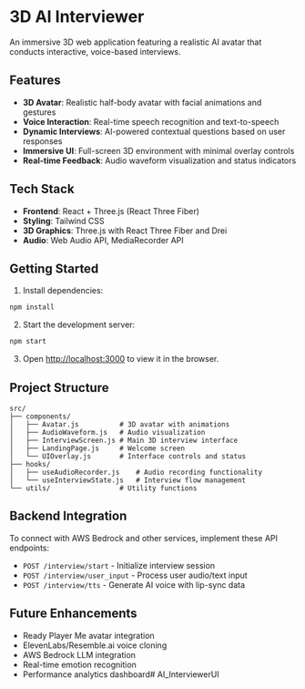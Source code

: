 # 3D AI Interviewer

An immersive 3D web application featuring a realistic AI avatar that conducts interactive, voice-based interviews.

## Features

- **3D Avatar**: Realistic half-body avatar with facial animations and gestures
- **Voice Interaction**: Real-time speech recognition and text-to-speech
- **Dynamic Interviews**: AI-powered contextual questions based on user responses
- **Immersive UI**: Full-screen 3D environment with minimal overlay controls
- **Real-time Feedback**: Audio waveform visualization and status indicators

## Tech Stack

- **Frontend**: React + Three.js (React Three Fiber)
- **Styling**: Tailwind CSS
- **3D Graphics**: Three.js with React Three Fiber and Drei
- **Audio**: Web Audio API, MediaRecorder API

## Getting Started

1. Install dependencies:
```bash
npm install
```

2. Start the development server:
```bash
npm start
```

3. Open [http://localhost:3000](http://localhost:3000) to view it in the browser.

## Project Structure

```
src/
├── components/
│   ├── Avatar.js          # 3D avatar with animations
│   ├── AudioWaveform.js   # Audio visualization
│   ├── InterviewScreen.js # Main 3D interview interface
│   ├── LandingPage.js     # Welcome screen
│   └── UIOverlay.js       # Interface controls and status
├── hooks/
│   ├── useAudioRecorder.js    # Audio recording functionality
│   └── useInterviewState.js   # Interview flow management
└── utils/                 # Utility functions
```

## Backend Integration

To connect with AWS Bedrock and other services, implement these API endpoints:

- `POST /interview/start` - Initialize interview session
- `POST /interview/user_input` - Process user audio/text input
- `POST /interview/tts` - Generate AI voice with lip-sync data

## Future Enhancements

- Ready Player Me avatar integration
- ElevenLabs/Resemble.ai voice cloning
- AWS Bedrock LLM integration
- Real-time emotion recognition
- Performance analytics dashboard#   A I _ I n t e r v i e w e r U I  
 